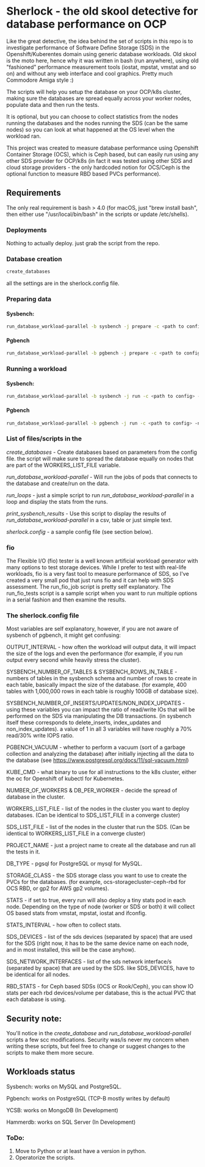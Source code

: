 # Sherlock - the old skool detective for database performance on OCP

Like the great detective, the idea behind the set of scripts in this repo is to investigate performance of Software Define Storage (SDS) in the Openshift/Kuberentes domain using generic database workloads.
Old skool is the moto here, hence why it was written in bash (run anywhere), using old "fashioned" performance measurement tools (iostat, mpstat, vmstat and so on) and without any web interface and cool graphics. Pretty much Commodore Amiga style :)

The scripts will help you setup the database on your OCP/k8s cluster, making sure the databases are spread equally across your worker nodes, populate data and then run the tests.

It is optional, but you can choose to collect statistics from the nodes running the databases and the nodes running the SDS (can be the same nodes) so you can look at what happened at the OS level when the workload ran.

This project was created to measure database performance using  Openshift Container Storage (OCS), which is Ceph based, but can easily run using any other SDS provider for OCP/k8s (in fact it was tested using other SDS and cloud storage providers - the only hardcoded notion for OCS/Ceph is the optional function to measure RBD based PVCs performance).

## Requirements

The only real requirement is bash > 4.0 
(for macOS, just "brew install bash", then either use "/usr/local/bin/bash" in the scripts or update /etc/shells). 

### Deployments

Nothing to actually deploy. just grab the script from the repo.

### Database creation
```bash
create_databases
```
all the settings are in the sherlock.config file.

### Preparing data
#### Sysbench:
```bash
run_database_workload-parallel -b sysbench -j prepare -c <path to config>
```
#### Pgbench
```bash
run_database_workload-parallel -b pgbench -j prepare -c <path to config>
```

### Running a workload
#### Sysbench:
```bash
run_database_workload-parallel -b sysbench -j run -c <path to config> -n <some name for the run>
```
#### Pgbench
```bash
run_database_workload-parallel -b pgbench -j run -c <path to config> -n <some name for the run>
```

### List of files/scripts in the
_create_databases_ - Create databases based on parameters from the config file. the script will make sure to spread the database equally on nodes that are part of the WORKERS_LIST_FILE variable.

_run_database_workload-parallel_ - Will run the jobs of pods that connects to the database and create/run on the data.

_run_loops_ - just a simple script to run _run_database_workload-parallel_ in a loop and display the stats from the runs.

_print_sysbench_results_ - Use this script to display the results of _run_database_workload-parallel_ in a csv, table or just simple text.

_sherlock.config_ - a sample config file (see section below).

### fio
The Flexible I/O (fio) tester is a well known artificial workload generator with many options to test storage devices.
While I prefer to test with real-life workloads, fio is a very fast tool to measure performance of SDS, so I've created a very small pod that just runs fio and it can help with SDS assessment.
The run_fio_job script is pretty self explanatory. The run_fio_tests script is a sample script when you want to run multiple options in a serial fashion and then examine the results.

### The sherlock.config file
Most variables are self explanatory, however, if you are not aware of sysbench of pgbench, it might get confusing:

OUTPUT_INTERVAL - how often the workload will output data, it will impact the size of the logs and even the performance (for example, if you run output every second while heavily stress the cluster).

SYSBENCH_NUMBER_OF_TABLES & SYSBENCH_ROWS_IN_TABLE - numbers of tables in the sysbench schema and number of rows to create in each table, basically impact the size of the database. (for example, 400 tables with 1,000,000 rows in each table is roughly 100GB of database size).

SYSBENCH_NUMBER_OF_INSERTS/UPDATES/NON_INDEX_UPDATES - using these variables you can impact the ratio of read/write IOs that will be performed on the SDS via manipulating the DB transactions. (in sysbench itself these corresponds to delete_inserts, index_updates and non_index_updates). a value of 1 in all 3 variables will have roughly a 70% read/30% write IOPS ratio.

PGBENCH_VACUUM - whether to perform a vacuum (sort of a garbage collection and analyzing the database) after initially injecting all the data to the database (see https://www.postgresql.org/docs/11/sql-vacuum.html)

KUBE_CMD - what binary to use for all instructions to the k8s cluster, either the oc for Openshift of kubectl for Kubernetes.

NUMBER_OF_WORKERS & DB_PER_WORKER - decide the spread of database in the cluster.

WORKERS_LIST_FILE - list of the nodes in the cluster you want to deploy databases. (Can be identical to SDS_LIST_FILE in a converge cluster)

SDS_LIST_FILE - list of the nodes in the cluster that run the SDS. (Can be identical to WORKERS_LIST_FILE in a converge cluster)

PROJECT_NAME - just a project name to create all the database and run all the tests in it.

DB_TYPE - pgsql for PostgreSQL or mysql for MySQL.

STORAGE_CLASS - the SDS storage class you want to use to create the PVCs for the databases. (for example, ocs-storagecluster-ceph-rbd for OCS RBD, or gp2 for AWS gp2 volumes).

STATS - if set to true, every run will also deploy a tiny stats pod in each node. Depending on the type of node (worker or SDS or both) it will collect OS based stats from vmstat, mpstat, iostat and ifconfig.

STATS_INTERVAL - how often to collect stats.

SDS_DEVICES - list of the sds devices (separated by space) that are used for the SDS (right now, it has to be the same device name on each node, and in most installed, this will be the case anyhow).

SDS_NETWORK_INTERFACES - list of the sds network interface/s (separated by space) that are used by the SDS. like SDS_DEVICES, have to be identical for all nodes.

RBD_STATS - for Ceph based SDSs (OCS or Rook/Ceph), you can show IO stats per each rbd devices/volume per database, this is the actual PVC that each database is using.

## Security note:
You'll notice in the _create_database_ and _run_database_workload-parallel_ scripts a few scc modifications. 
Security was/is never my concern when writing these scripts, but feel free to change or suggest changes to the scripts to make them more secure.

## Workloads status

Sysbench: works on MySQL and PostgreSQL.

Pgbench: works on PostgreSQL (TCP-B mostly writes by default)

YCSB: works on MongoDB (In Development)

Hammerdb: works on SQL Server (In Development)

### ToDo:
1. Move to Python or at least have a version in python.
2. Operatorize the scripts.


